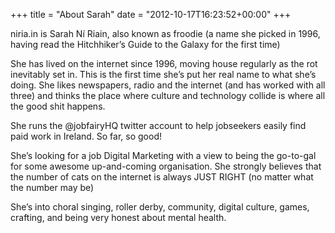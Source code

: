 +++
title = "About Sarah"
date = "2012-10-17T16:23:52+00:00"
+++

niria.in is Sarah Ní Riain, also known as froodie (a name she picked in 1996, having read the Hitchhiker&#8217;s Guide to the Galaxy for the first time)

She has lived on the internet since 1996, moving house regularly as the rot inevitably set in. This is the first time she&#8217;s put her real name to what she&#8217;s doing. She likes newspapers, radio and the internet (and has worked with all three) and thinks the place where culture and technology collide is where all the good shit happens.

She runs the @jobfairyHQ twitter account to help jobseekers easily find paid work in Ireland. So far, so good!

She&#8217;s looking for a job Digital Marketing with a view to being the go-to-gal for some awesome up-and-coming organisation. She strongly believes that the number of cats on the internet is always JUST RIGHT (no matter what the number may be)

She&#8217;s into choral singing, roller derby, community, digital culture, games, crafting, and being very honest about mental health.
